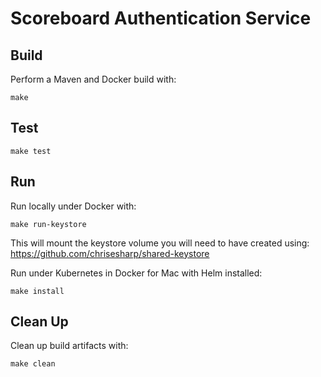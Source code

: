 
# Scoreboard Authentication Service

## Build

Perform a Maven and Docker build with:
```
make
```

## Test

```
make test
```

## Run

Run locally under Docker with:
```
make run-keystore
```
This will mount the keystore volume you will need to have created using:
https://github.com/chrisesharp/shared-keystore 

Run under Kubernetes in Docker for Mac with Helm installed:
```
make install
```

## Clean Up

Clean up build artifacts with:
```
make clean
```

